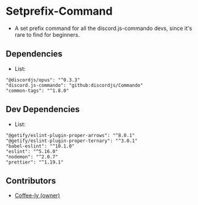 # Setprefix-Command

* A set prefix command for all the discord.js-commando devs, since it's rare to find for beginners.

## Dependencies

* List:

```
"@discordjs/opus": "^0.3.3"
"discord.js-commando": "github:discordjs/Commando"
"common-tags": "^1.8.0"
```
## Dev Dependencies

* List:

```
"@getify/eslint-plugin-proper-arrows": "^8.0.1"
"@getify/eslint-plugin-proper-ternary": "^3.0.1"
"babel-eslint": "^10.1.0"
"eslint": "^5.16.0"
"nodemon": "^2.0.7"
"prettier": "^1.19.1"
```
## Contributors

* [Coffee-ly (owner)](https://github.com/Coffee-ly)
